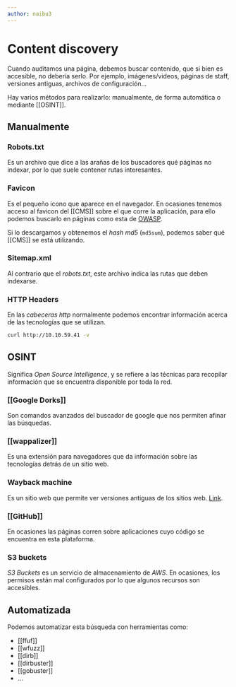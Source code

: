 ```yaml
---
author: naibu3
---
```

# Content discovery

Cuando auditamos una página, debemos buscar contenido, que si bien es accesible, no debería serlo. Por ejemplo, imágenes/videos, páginas de staff, versiones antiguas, archivos de configuración...

Hay varios métodos para realizarlo: manualmente, de forma automática o mediante [[OSINT]].

## Manualmente

### Robots.txt

Es un archivo que dice a las arañas de los buscadores qué páginas no indexar, por lo que suele contener rutas interesantes.

### Favicon

Es el pequeño icono que aparece en el navegador. En ocasiones tenemos acceso al favicon del [[CMS]] sobre el que corre la aplicación, para ello podemos buscarlo en páginas como esta de [OWASP](https://wiki.owasp.org/index.php/OWASP_favicon_database).

Si lo descargamos y obtenemos el *hash md5* (`md5sum`), podemos saber qué [[CMS]] se está utilizando.

### Sitemap.xml

Al contrario que el *robots.txt*, este archivo indica las rutas que deben indexarse.

### HTTP Headers

En las *cabeceras http* normalmente podemos encontrar información acerca de las tecnologías que se utilizan.

```bash
curl http://10.10.59.41 -v
```

## OSINT

Significa *Open Source Intelligence*, y se refiere a las técnicas para recopilar información que se encuentra disponible por toda la red.

### [[Google Dorks]]

Son comandos avanzados del buscador de google que nos permiten afinar las búsquedas.

### [[wappalizer]]

Es una extensión para navegadores que da información sobre las tecnologías detrás de un sitio web.

### Wayback machine

Es un sitio web que permite ver versiones antiguas de los sitios web. [Link](https://archive.org/web/).

### [[GitHub]]

En ocasiones las páginas corren sobre aplicaciones cuyo código se encuentra en esta plataforma.

### S3 buckets

*S3 Buckets* es un servicio de almacenamiento de *AWS*. En ocasiones, los permisos están mal configurados por lo que algunos recursos son accesibles.

## Automatizada

Podemos automatizar esta búsqueda con herramientas como:

- [[ffuf]]
- [[wfuzz]]
- [[dirb]]
- [[dirbuster]]
- [[gobuster]]
- ...
